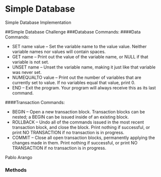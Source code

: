 # Simple Database
Simple Database Implementation

##Simple Database Challenge
###Database Commands:
####Data Commands:
* SET name value – Set the variable name to the value value. Neither variable 
 names nor values will contain spaces.
* GET name – Print out the value of the variable name, or NULL if that variable 
 is not set.
* UNSET name – Unset the variable name, making it just like that variable was 
 never set.
* NUMEQUALTO value – Print out the number of variables that are currently set 
 to value. If no variables equal that value, print 0.
* END – Exit the program. Your program will always receive this as its last 
 command.

####Transaction Commands:
* BEGIN – Open a new transaction block. Transaction blocks can be nested; a 
 BEGIN can be issued inside of an existing block.
* ROLLBACK – Undo all of the commands issued in the most recent transaction 
 block, and close the block. Print nothing if successful, or print NO 
 TRANSACTION if no transaction is in progress.
* COMMIT – Close all open transaction blocks, permanently applying the changes 
 made in them. Print nothing if successful, or print NO TRANSACTION if no 
 transaction is in progress.

Pablo Arango


### Methods